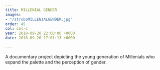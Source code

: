 ```yaml
---
title: MILLENIAL GENDER
images:
- "/stroboMILLENIALGENDER.jpg"
order: 45
col: col-c
year: 2018-09-28 22:00:00 +0000
date: 2018-09-26 17:01:13 +0000

---
```

A documentary project depicting the young generation of Millenials who expand the palette and the perception of gender.
